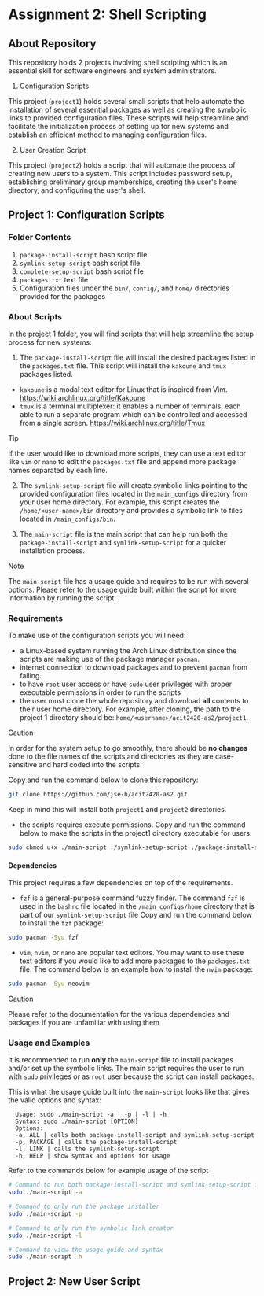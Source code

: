 # Assignment 2: Shell Scripting

## About Repository

This repository holds 2 projects involving shell scripting which is an essential skill for software engineers and system administrators.

1. Configuration Scripts

This project (`project1`) holds several small scripts that help automate the installation of several essential packages as well as creating the symbolic links to provided configuration files. These scripts will help streamline and facilitate the initialization process of setting up for new systems and establish an efficient method to managing configuration files.

2. User Creation Script

This project (`project2`) holds a script that will automate the process of creating new users to a system. This script includes password setup, establishing preliminary group memberships, creating the user's home directory, and configuring the user's shell.

## Project 1: Configuration Scripts

### Folder Contents

1. `package-install-script` bash script file
2. `symlink-setup-script` bash script file
3. `complete-setup-script` bash script file
4. `packages.txt` text file
5. Configuration files under the `bin/`, `config/`, and `home/` directories provided for the packages

### About Scripts

In the project 1 folder, you will find scripts that will help streamline the setup process for new systems:
1. The `package-install-script` file will install the desired packages listed in the `packages.txt` file. This script will install the `kakoune` and `tmux` packages listed.
* `kakoune` is a modal text editor for Linux that is inspired from Vim. https://wiki.archlinux.org/title/Kakoune
* `tmux` is a terminal multiplexer: it enables a number of terminals, each able to run a separate program which can be controlled and accessed from a single screen. https://wiki.archlinux.org/title/Tmux

>[!TIP]
> If the user would like to download more scripts, they can use a text editor like `vim` or `nano` to edit the `packages.txt` file and append more package names separated by each line.

2. The `symlink-setup-script` file will create symbolic links pointing to the provided configuration files located in the `main_configs` directory from your user home directory. For example, this script creates the `/home/<user-name>/bin` directory and provides a symbolic link to files located in `/main_configs/bin`.

3. The `main-script` file is the main script that can help run both the `package-install-script` and `symlink-setup-script` for a quicker installation process.

>[!NOTE]
> The `main-script` file has a usage guide and requires to be run with several options. Please refer to the usage guide built within the script for more information by running the script.

### Requirements

To make use of the configuration scripts you will need:

* a Linux-based system running the Arch Linux distribution since the scripts are making use of the package manager `pacman`.
* internet connection to download packages and to prevent `pacman` from failing.
* to have `root` user access or have `sudo` user privileges with proper executable permissions in order to run the scripts
* the user must clone the whole repository and download **all** contents to their user home directory. For example, after cloning, the path to the project 1 directory should be: `home/<username>/acit2420-as2/project1`.

>[!CAUTION]
> In order for the system setup to go smoothly, there should be **no changes** done to the file names of the scripts and directories as they are case-sensitive and hard coded into the scripts.

Copy and run the command below to clone this repository:
```bash
git clone https://github.com/jse-h/acit2420-as2.git
```

Keep in mind this will install both `project1` and `project2` directories.

* the scripts requires execute permissions.
Copy and run the command below to make the scripts in the project1 directory executable for users:
```bash
sudo chmod u+x ./main-script ./symlink-setup-script ./package-install-script
```

#### Dependencies

This project requires a few dependencies on top of the requirements.

* `fzf` is a general-purpose command fuzzy finder. The command `fzf` is used in the `bashrc` file located in the `/main_configs/home` directory that is part of our `symlink-setup-script` file
Copy and run the command below to install the `fzf` package:
```bash
sudo pacman -Syu fzf
```
* `vim`, `nvim`, or `nano` are popular text editors. You may want to use these text editors if you would like to add more packages to the `packages.txt` file.
The command below is an example how to install the `nvim` package:
```bash
sudo pacman -Syu neovim
```

>[!CAUTION]
> Please refer to the documentation for the various dependencies and packages if you are unfamiliar with using them

### Usage and Examples

It is recommended to run **only** the `main-script` file to install packages and/or set up the symbolic links. The main script requires the user to run with `sudo` privileges or as `root` user because the script can install packages.

This is what the usage guide built into the `main-script` looks like that gives the valid options and syntax:
```
  Usage: sudo ./main-script -a | -p | -l | -h
  Syntax: sudo ./main-script [OPTION]
  Options:
  -a, ALL | calls both package-install-script and symlink-setup-script
  -p, PACKAGE | calls the package-install-script
  -l, LINK | calls the symlink-setup-script
  -h, HELP | show syntax and options for usage
```

Refer to the commands below for example usage of the script
```bash
# Command to run both package-install-script and symlink-setup-script files
sudo ./main-script -a
```

```bash
# Command to only run the package installer
sudo ./main-script -p
```

```bash
# Command to only run the symbolic link creator
sudo ./main-script -l
```

```bash
# Command to view the usage guide and syntax
sudo ./main-script -h
```

## Project 2: New User Script